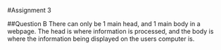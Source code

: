#Assignment 3

##Question B
There can only be 1 main head, and 1 main body in a webpage. The head is where information is processed, and the body is where the information being displayed on the users computer is.

